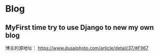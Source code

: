 # Blog

## MyFirst time try to use Django to new my own blog

博主的源地址：
https://www.dusaiphoto.com/article/detail/37/#F967
